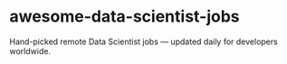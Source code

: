 # awesome-data-scientist-jobs
Hand-picked remote Data Scientist jobs — updated daily for developers worldwide.
